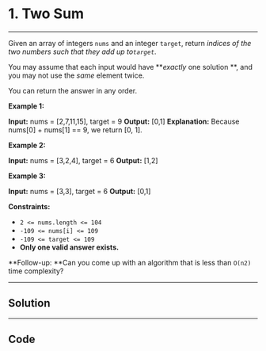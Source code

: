 # 1. Two Sum

---

Given an array of integers `nums` and an integer `target`, return _indices of the two numbers such that they add up to`target`_.

You may assume that each input would have **_exactly_ one solution **, and you may not use the _same_ element twice.

You can return the answer in any order.

 

**Example 1:**


**Input:** nums = [2,7,11,15], target = 9
**Output:** [0,1]
**Explanation:** Because nums[0] + nums[1] == 9, we return [0, 1].


**Example 2:**


**Input:** nums = [3,2,4], target = 6
**Output:** [1,2]


**Example 3:**


**Input:** nums = [3,3], target = 6
**Output:** [0,1]


 

**Constraints:**

  * `2 <= nums.length <= 104`
  * `-109 <= nums[i] <= 109`
  * `-109 <= target <= 109`
  * **Only one valid answer exists.**



 

**Follow-up:  **Can you come up with an algorithm that is less than `O(n2)` time complexity?

---

## Solution



---

## Code
```python


```